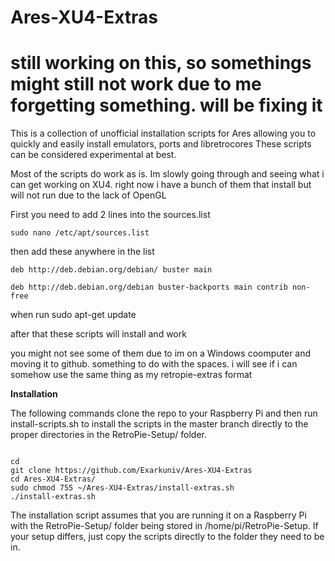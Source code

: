 # Ares-XU4-Extras

# still working on this, so somethings might still not work due to me forgetting something. will be fixing it

This is a collection of unofficial installation scripts for Ares allowing you to quickly and easily install emulators, ports and libretrocores 
These scripts can be considered experimental at best.

Most of the scripts do work as is.
Im slowly going through and seeing what i can get working on XU4. 
right now i have a bunch of them that install but will not run due to the lack of OpenGL

First you need to add 2 lines into the sources.list
```
sudo nano /etc/apt/sources.list
```

then add these anywhere in the list 
```
deb http://deb.debian.org/debian/ buster main

deb http://deb.debian.org/debian buster-backports main contrib non-free
```
when run sudo apt-get update

after that these scripts will install and work

you might not see some of them due to im on a Windows coomputer and moving it to github. something to do with the spaces. 
i will see if i can somehow use the same thing as my retropie-extras format

**Installation**

The following commands clone the repo to your Raspberry Pi and then run install-scripts.sh to install the scripts in the master branch directly to the proper directories in the RetroPie-Setup/ folder.

```

cd
git clone https://github.com/Exarkuniv/Ares-XU4-Extras
cd Ares-XU4-Extras/
sudo chmod 755 ~/Ares-XU4-Extras/install-extras.sh
./install-extras.sh

```

The installation script assumes that you are running it on a Raspberry Pi with the RetroPie-Setup/ folder being stored in /home/pi/RetroPie-Setup. If your setup differs, just copy the scripts directly to the folder they need to be in.
